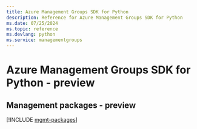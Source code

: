 ```yaml
---
title: Azure Management Groups SDK for Python
description: Reference for Azure Management Groups SDK for Python
ms.date: 07/25/2024
ms.topic: reference
ms.devlang: python
ms.service: managementgroups
---
```

# Azure Management Groups SDK for Python - preview

## Management packages - preview
[!INCLUDE [mgmt-packages](management-groups-mgmt-index.md)]